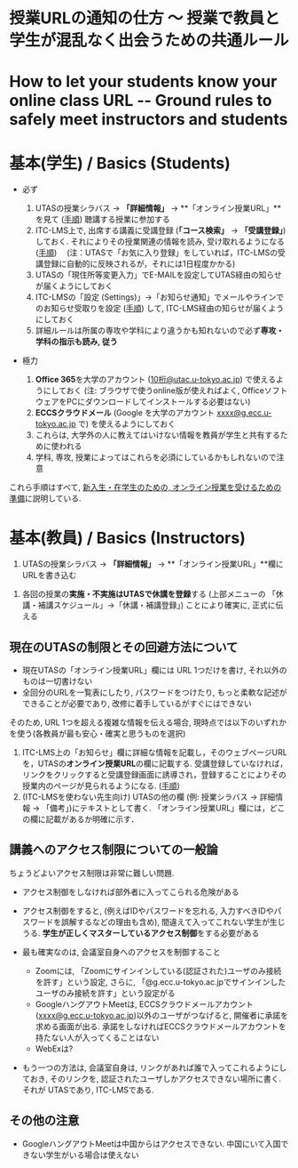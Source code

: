 
授業URLの通知の仕方 〜 授業で教員と学生が混乱なく出会うための共通ルール
=========================================

How to let your students know your online class URL -- Ground rules to safely meet instructors and students
=========================================


基本(学生) / Basics (Students)
=========================================

* 必ず
  1. UTASの授業シラバス -> **「詳細情報」** -> **「オンライン授業URL」**を見て ([手順](https://youtu.be/J9dnXmFiIcI)) 聴講する授業に参加する
  1. ITC-LMS上で, 出席する講義に受講登録 (**「コース検索」** -> **「受講登録」**)しておく. それによりその授業関連の情報を読み, 受け取れるようになる ([手順](https://youtu.be/sPmkBQOXeR4))　
  (注：UTASで「お気に入り登録」をしていれば，ITC-LMSの受講登録に自動的に反映されるが，それには1日程度かかる)
  1. UTASの「現住所等変更入力」でE-MAILを設定してUTAS経由の知らせが届くようにしておく
  1. ITC-LMSの「設定 (Settings)」->「お知らせ通知」でメールやラインでのお知らせ受取りを設定 ([手順](https://youtu.be/xAur5zar5Sc)) して, ITC-LMS経由の知らせが届くようにしておく
  1. 詳細ルールは所属の専攻や学科により違うかも知れないので必ず**専攻・学科の指示も読み, 従う**

* 極力
  1. **Office 365**を大学のアカウント (10桁@utac.u-tokyo.ac.jp) で使えるようにしておく (注: ブラウザで使うonline版が使えればよく, OfficeソフトウェアをPCにダウンロードしてインストールする必要はない)
  1. **ECCSクラウドメール** (Google を大学のアカウント xxxx@g.ecc.u-tokyo.ac.jp で) を使えるようにしておく
  1. これらは, 大学外の人に教えてはいけない情報を教員が学生と共有するために使われる
  1. 学科, 専攻, 授業によってはこれらを必須にしているかもしれないので注意

これら手順はすべて, [新入生・在学生のための, オンライン授業を受けるための準備](../../oc/)に説明している.
 
基本(教員) / Basics (Instructors)
=========================================

1. UTASの授業シラバス -> **「詳細情報」** -> **「オンライン授業URL」**欄にURLを書き込む
<!--
1. UTASで教員の連絡先を登録する. 個別に連絡を取りたがっている学生がいるかも知れないことに常に注意を払う.
-->
1. 各回の授業の**実施・不実施はUTASで休講を登録**する (上部メニューの 「休講・補講スケジュール」->「休講・補講登録」) ことにより確実に, 正式に伝える

現在のUTASの制限とその回避方法について
--------------------------------------------

* 現在UTASの「オンライン授業URL」欄には URL 1つだけを書け, それ以外のものは一切書けない
* 全回分のURLを一覧表にしたり, パスワードをつけたり, もっと柔軟な記述ができることが必要であり, 改修に着手しているがすぐにはできない

そのため, URL 1つを超える複雑な情報を伝える場合, 現時点では以下のいずれかを使う(各教員が最も安心・確実と思うものを選択)

  1. ITC-LMS上の「お知らせ」欄に詳細な情報を記載し，そのウェブページURLを，UTASの**オンライン授業URL**の欄に記載する. 受講登録していなければ，リンクをクリックすると受講登録画面に誘導され，登録することによりその授業内のページが見られるようになる. ([手順](https://youtu.be/Ek92-2Pn698))
  1. (ITC-LMSを使わない先生向け) UTASの他の欄 (例: 授業シラバス -> 詳細情報 -> 「備考」)にテキストとして書く. 「オンライン授業URL」欄には，どこの欄に記載があるか明確に示す．


講義へのアクセス制限についての一般論
--------------------------------------------

ちょうどよいアクセス制限は非常に難しい問題.

* アクセス制御をしなければ部外者に入ってこられる危険がある
* アクセス制御をすると, (例えばIDやパスワードを忘れる, 入力すべきIDやパスワードを誤解するなどの理由も含め), 間違えて入ってこれない学生が生じうる. **学生が正しくマスターしているアクセス制御**をする必要がある

* 最も確実なのは, 会議室自身へのアクセスを制御すること
  * Zoomには, 「Zoomにサインインしている(認証された)ユーザのみ接続を許す」という設定, さらに, 「@g.ecc.u-tokyo.ac.jpでサインインしたユーザのみ接続を許す」という設定がる
  * GoogleハングアウトMeetは, ECCSクラウドメールアカウント(xxxx@g.ecc.u-tokyo.ac.jp)以外のユーザがつなげると, 開催者に承諾を求める画面が出る. 承諾をしなければECCSクラウドメールアカウントを持たない人が入ってくることはない
  * WebExは?

* もう一つの方法は, 会議室自身は, リンクがあれば誰で入ってこれるようにしておき, そのリンクを, 認証されたユーザしかアクセスできない場所に書く. それが UTASであり, ITC-LMSである.

その他の注意
-----------------------

* GoogleハングアウトMeetは中国からはアクセスできない. 中国にいて入国できない学生がいる場合は使えない
